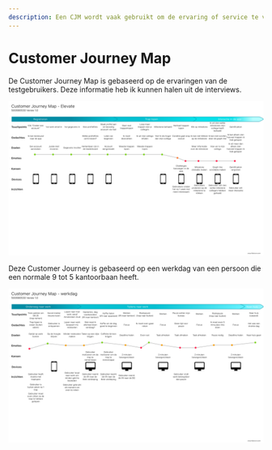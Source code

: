 ```yaml
---
description: Een CJM wordt vaak gebruikt om de ervaring of service te visualiseren.
---
```


# Customer Journey Map

De Customer Journey Map is gebaseerd op de ervaringen van de testgebruikers. Deze informatie heb ik kunnen halen uit de interviews.

![Afbeelding \[..\] ](../.gitbook/assets/cjm-elevate-1.0.png)

Deze Customer Journey is gebaseerd op een werkdag van een persoon die een normale 9 tot 5 kantoorbaan heeft. 

![Afbeelding \[..\]](../.gitbook/assets/cjm-werkdag-1.0.png)



